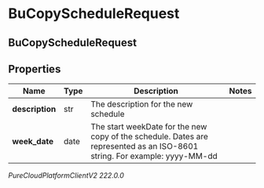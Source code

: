 # BuCopyScheduleRequest

## BuCopyScheduleRequest

## Properties

|Name | Type | Description | Notes|
|------------ | ------------- | ------------- | -------------|
| **description** | str | The description for the new schedule | |
| **week_date** | date | The start weekDate for the new copy of the schedule. Dates are represented as an ISO-8601 string. For example: yyyy-MM-dd | |



_PureCloudPlatformClientV2 222.0.0_
